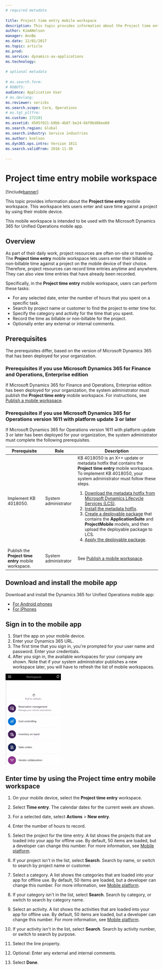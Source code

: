```yaml
---
# required metadata

title: Project time entry mobile workspace 
description: This topic provides information about the Project time entry mobile workspace. This workspace lets users enter and save time against a project by using their mobile device.
author: KimANelson
manager: AnnBe
ms.date: 12/01/2017
ms.topic: article
ms.prod: 
ms.service: dynamics-ax-applications
ms.technology: 

# optional metadata

# ms.search.form: 
# ROBOTS: 
audience: Application User
# ms.devlang: 
ms.reviewer: sericks
ms.search.scope: Core, Operations
# ms.tgt_pltfrm: 
ms.custom: 272101
ms.assetid: 4505f021-b9bb-4b87-be24-6bf0bd88ee60
ms.search.region: Global
ms.search.industry: Service industries
ms.author: knelson
ms.dyn365.ops.intro: Version 1611
ms.search.validFrom: 2016-11-30

---
```


# Project time entry mobile workspace

[!include[banner](../includes/banner.md)]

This topic provides information about the **Project time entry** mobile workspace. This workspace lets users enter and save time against a project by using their mobile device.

This mobile workspace is intended to be used with the Microsoft Dynamics 365 for Unified Operations mobile app. 

## Overview
As part of their daily work, project resources are often on-site or traveling. The **Project time entry** mobile workspace lets users enter their billable or non-billable time against a project on the mobile device of their choice. Therefore, project resources can record time entries anytime and anywhere. They can also view time entries that have already been recorded. 

Specifically, in the **Project time entry** mobile workspace, users can perform these tasks:

-   For any selected date, enter the number of hours that you spent on a specific task.
-   Search by project name or customer to find the project to enter time for.
-   Specify the category and activity for the time that you spent.
-   Record the time as billable or non-billable for the project.
-   Optionally enter any external or internal comments.

## Prerequisites
The prerequisites differ, based on the version of Microsoft Dynamics 365 that has been deployed for your organization.

### Prerequisites if you use Microsoft Dynamics 365 for Finance and Operations, Enterprise edition
If Microsoft Dynamics 365 for Finance and Operations, Enterprise edition has been deployed for your organization, the system administrator must publish the **Project time entry** mobile workspace. For instructions, see [Publish a mobile workspace](../../dev-itpro/mobile-apps/publish-mobile-workspace.md).

### Prerequisites if you use Microsoft Dynamics 365 for Operations version 1611 with platform update 3 or later
If Microsoft Dynamics 365 for Operations version 1611 with platform update 3 or later has been deployed for your organization, the system administrator must complete the following prerequisites. 

<table>
<thead>
<tr class="header">
<th>Prerequisite</th>
<th>Role</th>
<th>Description</th>
</tr>
</thead>
<tbody>
<tr class="odd">

<td>Implement KB 4018050.</td>
<td>System administrator</td>
<td>KB 4018050 is an X++ update or metadata hotfix that contains the <strong>Project time entry</strong> mobile workspace. To implement KB 4018050, your system administrator must follow these steps.
<ol>
<li><a href="../../dev-itpro/migration-upgrade/download-hotfix-lcs.md">Download the metadata hotfix from Microsoft Dynamics Lifecycle Services (LCS)</a>.</li>
<li><a href="../../dev-itpro/migration-upgrade/install-metadata-hotfix-package.md">Install the metadata hotfix</a>.</li>
<li><a href="../../dev-itpro/deployment/create-apply-deployable-package.md">Create a deployable package</a> that contains the <strong>ApplicationSuite</strong> and <strong>ProjectMobile</strong> models, and then upload the deployable package to LCS.</li>
<li><a href="../../dev-itpro/deployment/apply-deployable-package-system.md">Apply the deployable package</a>.</li>

</ol></td>
</tr>
<tr class="even">
<td>Publish the <strong>Project time entry</strong> mobile workspace.</td>
<td>System administrator</td>
<td>See <a href="../../dev-itpro/mobile-apps/publish-mobile-workspace.md">Publish a mobile workspace</a>.</td>
</tr>
</tbody>
</table>

## Download and install the mobile app

Download and install the Dynamics 365 for Unified Operations mobile app:

-   [For Android phones](https://go.microsoft.com/fwlink/?linkid=850662)
-   [For iPhones](https://go.microsoft.com/fwlink/?linkid=850663)

## Sign in to the mobile app
1.  Start the app on your mobile device.
2.  Enter your Dynamics 365 URL.
3.  The first time that you sign in, you're prompted for your user name and password. Enter your credentials.
4.  After you sign in, the available workspaces for your company are shown. Note that if your system administrator publishes a new workspace later, you will have to refresh the list of mobile workspaces.

[![Pull to refresh](./media/pull-to-refresh-list-of-workspaces-183x300.png)](./media/pull-to-refresh-list-of-workspaces.png)

## Enter time by using the Project time entry mobile workspace
1.  On your mobile device, select the **Project time entry** workspace.
2.  Select **Time entry**. The calendar dates for the current week are shown.
3.  For a selected date, select **Actions** &gt; **New entry**.
4.  Enter the number of hours to record.
5.  Select the project for the time entry. A list shows the projects that are loaded into your app for offline use. By default, 50 items are loaded, but a developer can change this number. For more information, see [Mobile platform](../../dev-itpro/mobile-apps/platform/mobile-platform-home-page.md).
6.  If your project isn't in the list, select **Search**. Search by name, or switch to search by project name or customer.
7.  Select a category. A list shows the categories that are loaded into your app for offline use. By default, 50 items are loaded, but a developer can change this number. For more information, see [Mobile platform](../../dev-itpro/mobile-apps/platform/mobile-platform-home-page.md).
8.  If your category isn't in the list, select **Search**. Search by category, or switch to search by category name.
9.  Select an activity. A list shows the activities that are loaded into your app for offline use. By default, 50 items are loaded, but a developer can change this number. For more information, see [Mobile platform](../../dev-itpro/mobile-apps/platform/mobile-platform-home-page.md).
10. If your activity isn't in the list, select **Search**. Search by activity number, or switch to search by purpose.

11. Select the line property.
12. Optional: Enter any external and internal comments.
13. Select **Done**.
